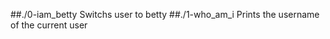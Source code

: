 ##./0-iam_betty
  Switchs user to betty
##./1-who_am_i
    Prints the username of the current user

